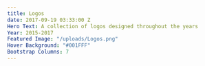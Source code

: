 ```yaml
---
title: Logos
date: 2017-09-19 03:33:00 Z
Hero Text: A collection of logos designed throughout the years
Year: 2015-2017
Featured Image: "/uploads/Logos.png"
Hover Background: "#001FFF"
Bootstrap Columns: 7
---
```


